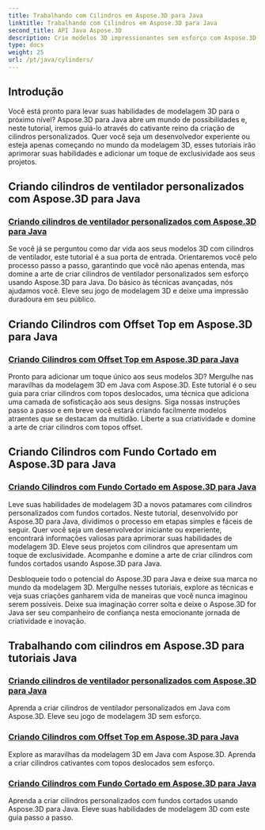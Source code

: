 ```yaml
---
title: Trabalhando com Cilindros em Aspose.3D para Java
linktitle: Trabalhando com Cilindros em Aspose.3D para Java
second_title: API Java Aspose.3D
description: Crie modelos 3D impressionantes sem esforço com Aspose.3D para Java! Aprenda a criar cilindros de ventilador, cilindros com topo deslocado e cilindros com fundo cortado com tutoriais.
type: docs
weight: 25
url: /pt/java/cylinders/
---
```

## Introdução

Você está pronto para levar suas habilidades de modelagem 3D para o próximo nível? Aspose.3D para Java abre um mundo de possibilidades e, neste tutorial, iremos guiá-lo através do cativante reino da criação de cilindros personalizados. Quer você seja um desenvolvedor experiente ou esteja apenas começando no mundo da modelagem 3D, esses tutoriais irão aprimorar suas habilidades e adicionar um toque de exclusividade aos seus projetos.

## Criando cilindros de ventilador personalizados com Aspose.3D para Java

### [Criando cilindros de ventilador personalizados com Aspose.3D para Java](./creating-fan-cylinders/)

Se você já se perguntou como dar vida aos seus modelos 3D com cilindros de ventilador, este tutorial é a sua porta de entrada. Orientaremos você pelo processo passo a passo, garantindo que você não apenas entenda, mas domine a arte de criar cilindros de ventilador personalizados sem esforço usando Aspose.3D para Java. Do básico às técnicas avançadas, nós ajudamos você. Eleve seu jogo de modelagem 3D e deixe uma impressão duradoura em seu público.

## Criando Cilindros com Offset Top em Aspose.3D para Java

### [Criando Cilindros com Offset Top em Aspose.3D para Java](./creating-cylinders-with-offset-top/)

Pronto para adicionar um toque único aos seus modelos 3D? Mergulhe nas maravilhas da modelagem 3D em Java com Aspose.3D. Este tutorial é o seu guia para criar cilindros com topos deslocados, uma técnica que adiciona uma camada de sofisticação aos seus designs. Siga nossas instruções passo a passo e em breve você estará criando facilmente modelos atraentes que se destacam da multidão. Liberte a sua criatividade e domine a arte de criar cilindros com topos offset.

## Criando Cilindros com Fundo Cortado em Aspose.3D para Java

### [Criando Cilindros com Fundo Cortado em Aspose.3D para Java](./creating-cylinders-with-sheared-bottom/)

Leve suas habilidades de modelagem 3D a novos patamares com cilindros personalizados com fundos cortados. Neste tutorial, desenvolvido por Aspose.3D para Java, dividimos o processo em etapas simples e fáceis de seguir. Quer você seja um desenvolvedor iniciante ou experiente, encontrará informações valiosas para aprimorar suas habilidades de modelagem 3D. Eleve seus projetos com cilindros que apresentam um toque de exclusividade. Acompanhe e domine a arte de criar cilindros com fundos cortados usando Aspose.3D para Java.

Desbloqueie todo o potencial do Aspose.3D para Java e deixe sua marca no mundo da modelagem 3D. Mergulhe nesses tutoriais, explore as técnicas e veja suas criações ganharem vida de maneiras que você nunca imaginou serem possíveis. Deixe sua imaginação correr solta e deixe o Aspose.3D for Java ser seu companheiro de confiança nesta emocionante jornada de criatividade e inovação.
## Trabalhando com cilindros em Aspose.3D para tutoriais Java
### [Criando cilindros de ventilador personalizados com Aspose.3D para Java](./creating-fan-cylinders/)
Aprenda a criar cilindros de ventilador personalizados em Java com Aspose.3D. Eleve seu jogo de modelagem 3D sem esforço.
### [Criando Cilindros com Offset Top em Aspose.3D para Java](./creating-cylinders-with-offset-top/)
Explore as maravilhas da modelagem 3D em Java com Aspose.3D. Aprenda a criar cilindros cativantes com topos deslocados sem esforço.
### [Criando Cilindros com Fundo Cortado em Aspose.3D para Java](./creating-cylinders-with-sheared-bottom/)
Aprenda a criar cilindros personalizados com fundos cortados usando Aspose.3D para Java. Eleve suas habilidades de modelagem 3D com este guia passo a passo.